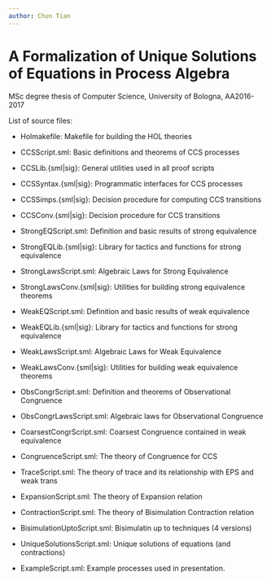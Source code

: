 ```yaml
---
author: Chun Tian
---
```


# A Formalization of Unique Solutions of Equations in Process Algebra

MSc degree thesis of Computer Science, University of Bologna, AA2016-2017

List of source files:

-   Holmakefile: Makefile for building the HOL theories

-   CCSScript.sml: Basic definitions and theorems of CCS processes

-   CCSLib.\{sml|sig\}: General utilities used in all proof scripts

-   CCSSyntax.\{sml|sig\}: Programmatic interfaces for CCS processes

-   CCSSimps.\{sml|sig\}: Decision procedure for computing CCS transitions

-   CCSConv.\{sml|sig\}: Decision procedure for CCS transitions

-   StrongEQScript.sml: Definition and basic results of strong equivalence

-   StrongEQLib.\{sml|sig\}: Library for tactics and functions for strong equivalence

-   StrongLawsScript.sml: Algebraic Laws for Strong Equivalence

-   StrongLawsConv.\{sml|sig\}: Utilities for building strong equivalence theorems

-   WeakEQScript.sml: Definition and basic results of weak equivalence

-   WeakEQLib.\{sml|sig\}: Library for tactics and functions for strong equivalence

-   WeakLawsScript.sml: Algebraic Laws for Weak Equivalence

-   WeakLawsConv.\{sml|sig\}: Utilities for building weak equivalence theorems

-	ObsCongrScript.sml: Definition and theorems of Observational Congruence

-	ObsCongrLawsScript.sml: Algebraic laws for Observational Congruence

-	CoarsestCongrScript.sml: Coarsest Congruence contained in weak equivalence

-	CongruenceScript.sml: The theory of Congruence for CCS

-	TraceScript.sml: The theory of trace and its relationship with EPS and weak trans

-	ExpansionScript.sml: The theory of Expansion relation

-	ContractionScript.sml: The theory of Bisimulation Contraction relation

-	BisimulationUptoScript.sml: Bisimulatin up to techniques (4 versions)

-	UniqueSolutionsScript.sml: Unique solutions of equations (and contractions)

-	ExampleScript.sml: Example processes used in presentation.

